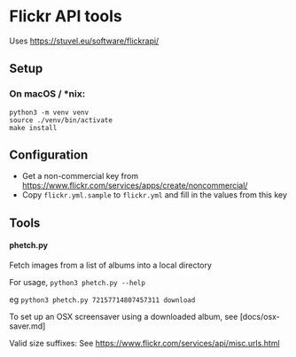 Flickr API tools
================

Uses https://stuvel.eu/software/flickrapi/

## Setup 

### On macOS / *nix:

    python3 -m venv venv
    source ./venv/bin/activate
    make install

## Configuration

- Get a non-commercial key from https://www.flickr.com/services/apps/create/noncommercial/
- Copy `flickr.yml.sample` to `flickr.yml` and fill in the values from this key

## Tools

#### phetch.py

Fetch images from a list of albums into a local directory

For usage, `python3 phetch.py --help`

eg `python3 phetch.py 72157714807457311 download`

To set up an OSX screensaver using a downloaded album, see [docs/osx-saver.md]

Valid size suffixes: See https://www.flickr.com/services/api/misc.urls.html